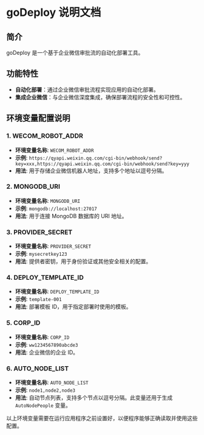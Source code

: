 # goDeploy 说明文档

## 简介
goDeploy 是一个基于企业微信审批流的自动化部署工具。

## 功能特性
- **自动化部署**：通过企业微信审批流程实现应用的自动化部署。
- **集成企业微信**：与企业微信深度集成，确保部署流程的安全性和可控性。

## 环境变量配置说明

### 1. WECOM_ROBOT_ADDR
- **环境变量名称**: `WECOM_ROBOT_ADDR`
- **示例**: `https://qyapi.weixin.qq.com/cgi-bin/webhook/send?key=xxx,https://qyapi.weixin.qq.com/cgi-bin/webhook/send?key=yyy`
- **用法**: 用于存储企业微信机器人地址，支持多个地址以逗号分隔。

### 2. MONGODB_URI
- **环境变量名称**: `MONGODB_URI`
- **示例**: `mongodb://localhost:27017`
- **用法**: 用于连接 MongoDB 数据库的 URI 地址。

### 3. PROVIDER_SECRET
- **环境变量名称**: `PROVIDER_SECRET`
- **示例**: `mysecretkey123`
- **用法**: 提供者密钥，用于身份验证或其他安全相关的配置。

### 4. DEPLOY_TEMPLATE_ID
- **环境变量名称**: `DEPLOY_TEMPLATE_ID`
- **示例**: `template-001`
- **用法**: 部署模板 ID，用于指定部署时使用的模板。

### 5. CORP_ID
- **环境变量名称**: `CORP_ID`
- **示例**: `ww1234567890abcde3`
- **用法**: 企业微信的企业 ID。

### 6. AUTO_NODE_LIST
- **环境变量名称**: `AUTO_NODE_LIST`
- **示例**: `node1,node2,node3`
- **用法**: 自动节点列表，支持多个节点以逗号分隔。此变量还用于生成 `AutoNodePeople` 变量。

以上环境变量需要在运行应用程序之前设置好，以便程序能够正确读取并使用这些配置。
